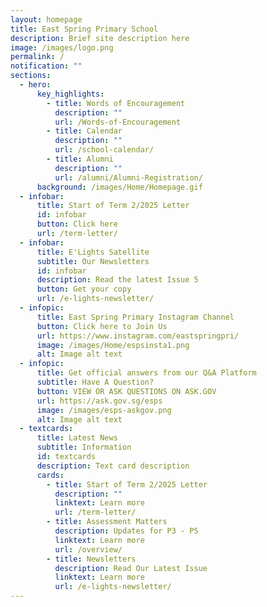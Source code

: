 ```yaml
---
layout: homepage
title: East Spring Primary School
description: Brief site description here
image: /images/logo.png
permalink: /
notification: ""
sections:
  - hero:
      key_highlights:
        - title: Words of Encouragement
          description: ""
          url: /Words-of-Encouragement
        - title: Calendar
          description: ""
          url: /school-calendar/
        - title: Alumni
          description: ""
          url: /alumni/Alumni-Registration/
      background: /images/Home/Homepage.gif
  - infobar:
      title: Start of Term 2/2025 Letter
      id: infobar
      button: Click here
      url: /term-letter/
  - infobar:
      title: E'Lights Satellite
      subtitle: Our Newsletters
      id: infobar
      description: Read the latest Issue 5
      button: Get your copy
      url: /e-lights-newsletter/
  - infopic:
      title: East Spring Primary Instagram Channel
      button: Click here to Join Us
      url: https://www.instagram.com/eastspringpri/
      image: /images/Home/espsinsta1.png
      alt: Image alt text
  - infopic:
      title: Get official answers from our Q&A Platform
      subtitle: Have A Question?
      button: VIEW OR ASK QUESTIONS ON ASK.GOV
      url: https://ask.gov.sg/esps
      image: /images/esps-askgov.png
      alt: Image alt text
  - textcards:
      title: Latest News
      subtitle: Information
      id: textcards
      description: Text card description
      cards:
        - title: Start of Term 2/2025 Letter
          description: ""
          linktext: Learn more
          url: /term-letter/
        - title: Assessment Matters
          description: Updates for P3 - P5
          linktext: Learn more
          url: /overview/
        - title: Newsletters
          description: Read Our Latest Issue
          linktext: Learn more
          url: /e-lights-newsletter/
---
```

